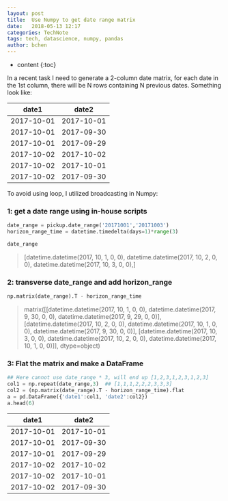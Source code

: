 ```yaml
---
layout: post
title:  Use Numpy to get date range matrix
date:   2018-05-13 12:17
categories: TechNote
tags: tech, datascience, numpy, pandas
author: bchen
---
```


* content
{:toc}

In a recent task I need to generate a 2-column date matrix, for each date in the 1st column, there will be N rows containing N previous dates. Something look like:


date1|date2
----|----
|2017-10-01 |2017-10-01|
|2017-10-01 |2017-09-30|
|2017-10-01 |2017-09-29|
|2017-10-02 |2017-10-02|
|2017-10-02 |2017-10-01|
|2017-10-02 |2017-09-30|





To avoid using loop, I utilized broadcasting in Numpy:

### 1: get a date range using in-house scripts
``` python
date_range = pickup.date_range('20171001','20171003')
horizon_range_time = datetime.timedelta(days=1)*range(3)

date_range

```

> [datetime.datetime(2017, 10, 1, 0, 0),
> datetime.datetime(2017, 10, 2, 0, 0),
> datetime.datetime(2017, 10, 3, 0, 0),]



### 2: transverse date_range and add horizon_range
```python
np.matrix(date_range).T - horizon_range_time

```
>matrix([[datetime.datetime(2017, 10, 1, 0, 0),
         datetime.datetime(2017, 9, 30, 0, 0),
         datetime.datetime(2017, 9, 29, 0, 0)],
        [datetime.datetime(2017, 10, 2, 0, 0),
         datetime.datetime(2017, 10, 1, 0, 0),
         datetime.datetime(2017, 9, 30, 0, 0)],
        [datetime.datetime(2017, 10, 3, 0, 0),
         datetime.datetime(2017, 10, 2, 0, 0),
         datetime.datetime(2017, 10, 1, 0, 0)]], dtype=object)
         
 
### 3: Flat the matrix and make a DataFrame
```python
## Here cannot use date_range * 3, will end up [1,2,3,1,2,3,1,2,3]
col1 = np.repeat(date_range,3)  ## [1,1,1,2,2,2,3,3,3]
col2 = (np.matrix(date_range).T - horizon_range_time).flat
a = pd.DataFrame({'date1':col1, 'date2':col2})
a.head(6)
```

date1 |	date2
----|----
2017-10-01 | 	2017-10-01
2017-10-01 |	2017-09-30
2017-10-01 |	2017-09-29
2017-10-02 |	2017-10-02
2017-10-02 |	2017-10-01
2017-10-02 |	2017-09-30


 
